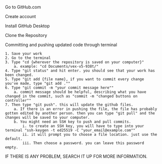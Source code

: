 Go to GitHub.com



Create account



Install GitHub Desktop



Clone the Repository





Committing and pushing updated code through terminal

    1. Save your work
    2. Go to the terminal
    3. Type "cd {wherever the repository is saved on your computer}"
        a. example: "cd Documents/vex-v5-938t/"
    4. Type "git status" and hit enter. you should see that your work has been changed.
    5. Type "git add {file name}, if you want to commit every change you've made, type "git add .""
    6. Type "git commit -m "your commit message here""
        a. commit message should be helpful, describing what you have changed in the commit, such as "commit -m "changed buttons on controller""
    7. Then type "git push". this will update the github files.
        a. If there is an error in pushing the file, the file has probably gotten edited by another person. then you can type "git pull" and the changes will be saved to your computer.
        b. You might need an SSH key to push and pull commits.
            i. to create an SSH key, you will have to type into your terminal "ssh-keygen -t ed25519 -C "your_email@example.com""
            ii. it will prompt you to choose a file location. just use the default.
            iii. Then choose a password. you can leave this password empty.

IF THERE IS ANY PROBLEM, SEARCH IT UP FOR MORE INFORMATION.
